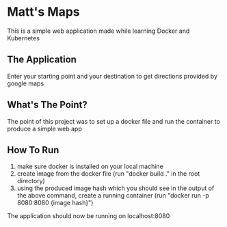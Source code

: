 # Matt's Maps
This is a simple web application made while learning Docker and Kubernetes

## The Application
Enter your starting point and your destination to get directions provided by google maps

## What's The Point?
The point of this project was to set up a docker file and run the container to produce a simple web app

## How To Run
1. make sure docker is installed on your local machine
2. create image from the docker file (run "docker build ." in the root directory)
3. using the produced image hash which you should see in the output of the above command, create a running container (run "docker run -p 8080:8080 {image hash}")

The application should now be running on localhost:8080

